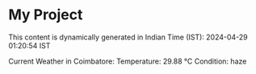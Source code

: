 # My Project

This content is dynamically generated in Indian Time (IST): 2024-04-29 01:20:54 IST


Current Weather in Coimbatore:
Temperature: 29.88 °C
Condition: haze
